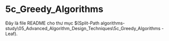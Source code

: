 # 5c_Greedy_Algorithms

Đây là file README cho thư mục $(Split-Path algorithms-study\05_Advanced_Algorithm_Design_Techniques\5c_Greedy_Algorithms -Leaf).
